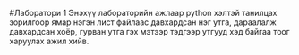 #Лаборатори 1
Энэхүү лабораторийн ажлаар python хэлтэй танилцах зорилгоор ямар нэгэн лист файлаас давхардсан нэг утга, дараалалж давхардсан хоёр, гурван утга гэх мэтээр тэдгээр утгууд хэд байгаа тоог харуулах ажил хийв.